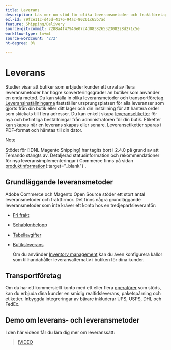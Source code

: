 ```yaml
---
title: Leverans
description: Läs mer om stöd för olika leveransmetoder och fraktföretag som ni kan erbjuda era kunder.
exl-id: 79fce11c-d45d-4176-94ac-80261c65b7ad
feature: Shipping/Delivery
source-git-commit: 7288a4f47940e07c4d083826532308228d271c5e
workflow-type: tm+mt
source-wordcount: '272'
ht-degree: 0%

---
```


# Leverans

Studier visar att butiker som erbjuder kunder ett urval av flera leveransmetoder har högre konverteringsgrader än butiker som använder en enda metod. Du kan ställa in olika leveransmetoder och transportföretag. [Leveransinställningarna](shipping-settings.md) fastställer ursprungsplatsen för alla leveranser som gjorts från din butik eller ditt lager och din inställning för att hantera order som skickats till flera adresser. Du kan enkelt skapa [leveransetiketter](shipping-labels.md) för nya och befintliga beställningar från administratören för din butik. Etiketter kan skapas när en leverans skapas eller senare. Leveransetiketter sparas i PDF-format och hämtas till din dator.

>[!NOTE]
>
>Stödet för [!DNL Magento Shipping] har tagits bort i 2.4.0 på grund av att Temando stängts av. Detaljerad statusinformation och rekommendationer för nya leveransimplementeringar i Commerce finns på sidan [produktinformation](https://business.adobe.com/products/magento/shipping.html){:target="_blank"} .

## Grundläggande leveransmetoder

Adobe Commerce och Magento Open Source stöder ett stort antal leveransmetoder och fraktfirmor. Det finns några grundläggande leveransmetoder som inte kräver ett konto hos en tredjepartsleverantör:

* [Fri frakt](shipping-free.md)

* [Schablonbelopp](shipping-flat-rate.md)

* [Tabellavgifter](shipping-table-rate.md)

* [Butiksleverans](shipping-in-store-delivery.md)

  Om du använder [Inventory management](../inventory-management/introduction.md) kan du även konfigurera källor som tillhandahåller leveransalternativ i butiken för dina kunder.

## Transportföretag

Om du har ett kommersiellt konto med ett eller flera [operatörer](carriers.md) som stöds, kan du erbjuda dina kunder en smidig realtidsleverans, paketspårning och etiketter. Inbyggda integreringar av bärare inkluderar UPS, USPS, DHL och FedEx.

## Demo om leverans- och leveransmetoder

I den här videon får du lära dig mer om leveranssätt:

>[!VIDEO](https://video.tv.adobe.com/v/343658/?quality=12&learn=on)

